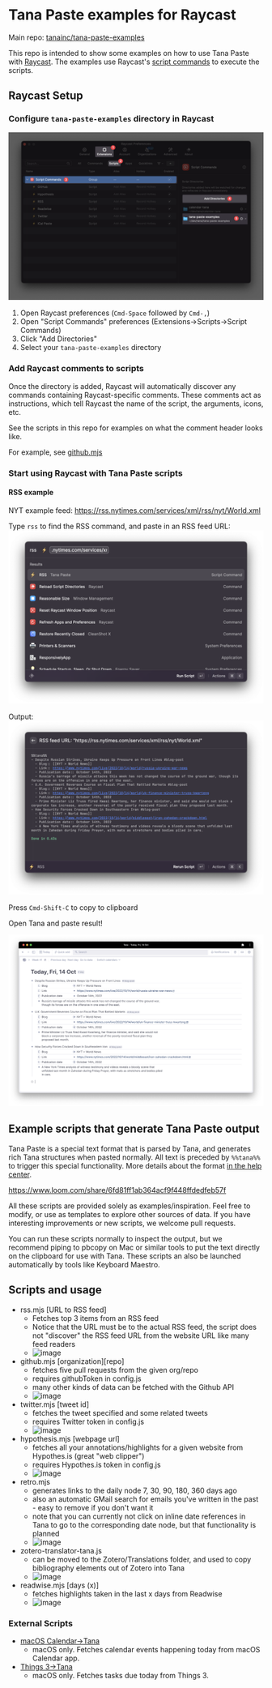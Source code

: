 # Tana Paste examples for Raycast

Main repo: [tanainc/tana-paste-examples](https://github.com/tanainc/tana-paste-examples)

This repo is intended to show some examples on how to use Tana Paste
with [Raycast](https://www.raycast.com/). The examples use Raycast's
[script commands](https://www.raycast.com/blog/getting-started-with-script-commands)
to execute the scripts. 

## Raycast Setup

### Configure `tana-paste-examples` directory in Raycast

![prefs screenshot](media/raycast-prefs.png)

1. Open Raycast preferences (`Cmd-Space` followed by `Cmd-,`)
2. Open "Script Commands" preferences (Extensions->Scripts->Script Commands)
3. Click "Add Directories"
4. Select your `tana-paste-examples` directory

### Add Raycast comments to scripts

Once the directory is added, Raycast will automatically discover any commands
containing Raycast-specific comments. These comments act as instructions, which
tell Raycast the name of the script, the arguments, icons, etc.

See the scripts in this repo for examples on what the comment header looks like.

For example, see [github.mjs](github.mjs)

### Start using Raycast with Tana Paste scripts

#### RSS example

NYT example feed: https://rss.nytimes.com/services/xml/rss/nyt/World.xml

Type `rss` to find the RSS command, and paste in an RSS feed URL:
![raycast rss](media/raycast-rss.png)

Output:
![raycast output](media/raycast-output.png)

Press `Cmd-Shift-C` to copy to clipboard

Open Tana and paste result!

![tana paste result](media/tana-paste.png)

## Example scripts that generate Tana Paste output

Tana Paste is a special text format that is parsed by Tana, and generates rich Tana structures when pasted normally. All text is preceded by `%%tana%%` to trigger this special functionality. More details about the format [in the help center](https://help.tana.inc/build-tutorials/tana-paste.html).

https://www.loom.com/share/6fd81ff1ab364acf9f448ffdedfeb57f

All these scripts are provided solely as examples/inspiration. Feel free to modify, or use as templates to explore other sources of data. If you have interesting improvements or new scripts, we welcome pull requests.

You can run these scripts normally to inspect the output, but we recommend piping to pbcopy on Mac or similar tools to put the text directly on the clipboard for use with Tana. These scripts an also be launched automatically by tools like Keyboard Maestro.

## Scripts and usage

- rss.mjs [URL to RSS feed]
  - Fetches top 3 items from an RSS feed
  - Notice that the URL must be to the actual RSS feed, the script does not "discover" the RSS feed URL from the website URL like many feed readers
  - ![image](https://user-images.githubusercontent.com/61575/188881503-12e70e93-6f73-4f1d-bf5d-30d2094818d1.png)
- github.mjs [organization][repo]
  - fetches five pull requests from the given org/repo
  - requires githubToken in config.js
  - many other kinds of data can be fetched with the Github API
  - ![image](https://user-images.githubusercontent.com/61575/188881329-1d97325e-e503-4d2e-a659-77631a3bfa0a.png)
- twitter.mjs [tweet id]
  - fetches the tweet specified and some related tweets
  - requires Twitter token in config.js
  - ![image](https://user-images.githubusercontent.com/61575/188881173-01cc0dfc-eeec-4e20-9cad-e9b102489de2.png)
- hypothesis.mjs [webpage url]
  - fetches all your annotations/highlights for a given website from Hypothes.is (great "web clipper")
  - requires Hypothes.is token in config.js
  - ![image](https://user-images.githubusercontent.com/61575/188881856-00987def-eb21-442a-a265-6b10c52169b3.png)
- retro.mjs
  - generates links to the daily node 7, 30, 90, 180, 360 days ago
  - also an automatic GMail search for emails you've written in the past - easy to remove if you don't want it
  - note that you can currently not click on inline date references in Tana to go to the corresponding date node, but that functionality is planned
  - ![image](https://user-images.githubusercontent.com/61575/188881604-43a65115-46cc-4cbb-a780-5b4e57e9b7b5.png)
- zotero-translator-tana.js
  - can be moved to the Zotero/Translations folder, and used to copy bibliography elements out of Zotero into Tana
  - ![image](https://user-images.githubusercontent.com/61575/188881053-dfdab35a-b24b-4d48-9556-5ad00c34c208.png)
- readwise.mjs [days (x)]
  - fetches highlights taken in the last x days from Readwise
  - ![image](https://user-images.githubusercontent.com/8036315/193777925-f9de1f80-c755-4ffd-a2d1-0e9125795f7b.png)

### External Scripts

- [macOS Calendar->Tana](https://github.com/willplatnick/calendar-tana)
  - macOS only. Fetches calendar events happening today from macOS Calendar app.
- [Things 3->Tana](https://github.com/willplatnick/things-tana)
  - macOS only. Fetches tasks due today from Things 3.
  
